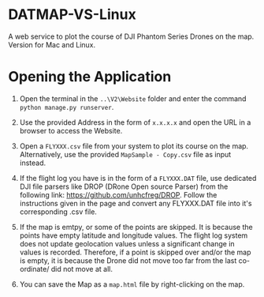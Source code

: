 # DATMAP-VS-Linux

A web service to plot the course of DJI Phantom Series Drones on the map. Version for Mac and Linux.

# Opening the Application

1. Open the terminal in the `..\V2\Website` folder and enter the command `python manage.py runserver`.

2. Use the provided Address in the form of `x.x.x.x` and open the URL in a browser to access the Website.

3. Open a `FLYXXX.csv` file from your system to plot its course on the map. Alternatively, use the provided `MapSample - Copy.csv` file as input instead.

4. If the flight log you have is in the form of a `FLYXXX.DAT` file, use dedicated DJI file parsers like DROP (DRone Open source Parser) from the following link: https://github.com/unhcfreg/DROP. Follow the instructions given in the page and convert any FLYXXX.DAT file into it's corresponding .csv file. 

5. If the map is emtpy, or some of the points are skipped. It is because the points have empty latitude and longitude values. The flight log system does not update geolocation values unless a significant change in values is recorded. Therefore, if a point is skipped over and/or the map is empty, it is because the Drone did not move too far from the last co-ordinate/ did not move at all.

6. You can save the Map as a `map.html` file by right-clicking on the map. 
